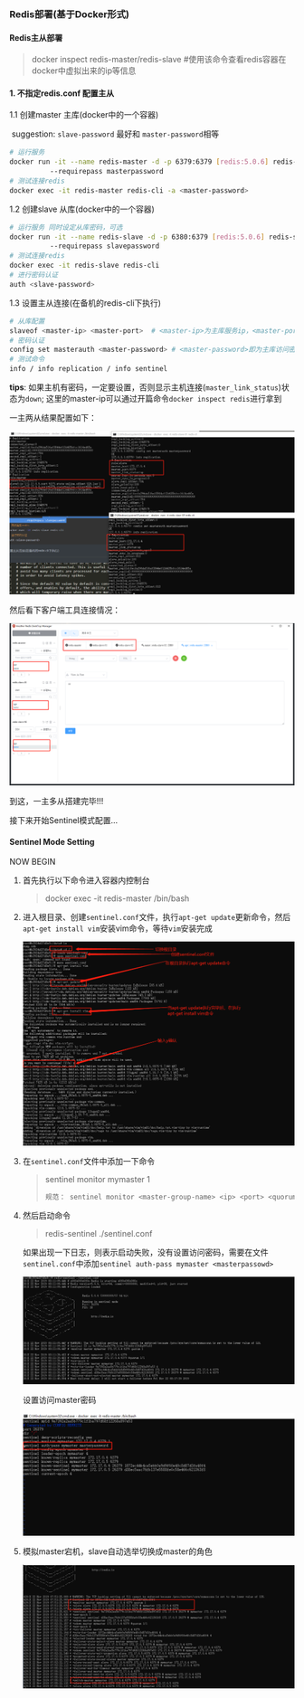### Redis部署(基于Docker形式)

#### Redis主从部署

> docker inspect redis-master/redis-slave  #使用该命令查看redis容器在docker中虚拟出来的ip等信息

#### 1. **不**指定redis.conf 配置主从

1.1 创建master 主库(docker中的一个容器) 

​	suggestion: `slave-password` 最好和  `master-password`相等

```bash
# 运行服务
docker run -it --name redis-master -d -p 6379:6379 [redis:5.0.6] redis-server
		  --requirepass masterpassword
# 测试连接redis
docker exec -it redis-master redis-cli -a <master-password>
```

1.2 创建slave 从库(docker中的一个容器)

```bash
# 运行服务 同时设定从库密码，可选
docker run -it --name redis-slave -d -p 6380:6379 [redis:5.0.6] redis-server 
		  --requirepass slavepassword 
# 测试连接redis
docker exec -it redis-slave redis-cli
# 进行密码认证
auth <slave-password>
```

1.3 设置主从连接(在备机的redis-cli下执行)

```bash
# 从库配置
slaveof <master-ip> <master-port>  # <master-ip>为主库服务ip，<master-port>表示主库所在端口，默认6379
# 密码认证
config set masterauth <master-password> # <master-password>即为主库访问密码 (如果主机有密码一定要设置)
# 测试命令
info / info replication / info sentinel
```

**tips**: 如果主机有密码，一定要设置，否则显示主机连接(`master_link_status`)状态为`down`; 这里的master-ip可以通过开篇命令`docker inspect redis`进行拿到

一主两从结果配置如下：

![redis-master-slave](..\static\image\20191122\docker-redis-master-slave.png)

然后看下客户端工具连接情况：

![redis-gui](..\static\image\20191122\redis-gui-connection-status.png)

到这，一主多从搭建完毕!!!

接下来开始Sentinel模式配置...

#### Sentinel Mode Setting

NOW BEGIN

1. 首先执行以下命令进入容器内控制台

   > docker exec -it redis-master /bin/bash

2. 进入根目录、创建`sentinel.conf`文件，执行`apt-get update`更新命令，然后`apt-get install vim`安装vim命令，等待`vim`安装完成

   ![sentinel-conf-vim](..\static\image\20191122\docker-edit-sentinel-conf.png)

3. 在`sentinel.conf`文件中添加一下命令

   > sentinel monitor mymaster <master-ip> <master-port> 1
   >
   > ```bash
   > 规范： sentinel monitor <master-group-name> <ip> <port> <quorum>
   > ```

4. 然后启动命令

   	> redis-sentinel ./sentinel.conf

   如果出现一下日志，则表示启动失败，没有设置访问密码，需要在文件`sentinel.conf`中添加`sentinel auth-pass mymaster <masterpassowd>`

   ![sentinel-mode-start-failure](..\static\image\20191122\redis-sentinel-start-failure.png)

   设置访问master密码

   ![](..\static\image\20191122\sentinel-auth-pass.png)

5. 模拟master宕机，slave自动选举切换成master的角色

   ![](..\static\image\20191122\slave-swtich-master.png)